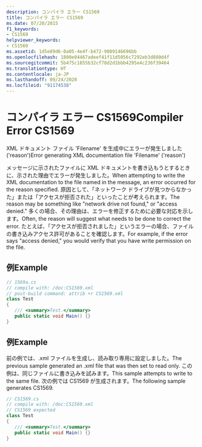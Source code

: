 ```yaml
---
description: コンパイラ エラー CS1569
title: コンパイラ エラー CS1569
ms.date: 07/20/2015
f1_keywords:
- CS1569
helpviewer_keywords:
- CS1569
ms.assetid: 1d5e89d6-0a05-4e4f-b472-9089146696bb
ms.openlocfilehash: 1800e04467adeef41f11d5056c7292eb3d880d4f
ms.sourcegitcommit: 5b475c1855b32cf78d2d1bbb4295e4c236f39464
ms.translationtype: HT
ms.contentlocale: ja-JP
ms.lasthandoff: 09/24/2020
ms.locfileid: "91174538"
---
```

# <a name="compiler-error-cs1569"></a><span data-ttu-id="a0bb2-103">コンパイラ エラー CS1569</span><span class="sxs-lookup"><span data-stu-id="a0bb2-103">Compiler Error CS1569</span></span>

<span data-ttu-id="a0bb2-104">XML ドキュメント ファイル 'Filename' を生成中にエラーが発生しました ('reason')</span><span class="sxs-lookup"><span data-stu-id="a0bb2-104">Error generating XML documentation file 'Filename' ('reason')</span></span>  
  
 <span data-ttu-id="a0bb2-105">メッセージに示されたファイルに XML ドキュメントを書き込もうとするときに、示された理由でエラーが発生しました。</span><span class="sxs-lookup"><span data-stu-id="a0bb2-105">When attempting to write the XML documentation to the file named in the message, an error occurred for the reason specified.</span></span> <span data-ttu-id="a0bb2-106">原因として、「ネットワーク ドライブが見つからなかった」または「アクセスが拒否された」といったことが考えられます。</span><span class="sxs-lookup"><span data-stu-id="a0bb2-106">The reason may be something like "network drive not found," or "access denied."</span></span> <span data-ttu-id="a0bb2-107">多くの場合、その理由は、エラーを修正するために必要な対応を示します。</span><span class="sxs-lookup"><span data-stu-id="a0bb2-107">Often, the reason will suggest what needs to be done to correct the error.</span></span> <span data-ttu-id="a0bb2-108">たとえば、「アクセスが拒否されました」というエラーの場合、ファイルの書き込みアクセス許可があることを確認します。</span><span class="sxs-lookup"><span data-stu-id="a0bb2-108">For example, if the error says "access denied," you would verify that you have write permission on the file.</span></span>  
  
## <a name="example"></a><span data-ttu-id="a0bb2-109">例</span><span class="sxs-lookup"><span data-stu-id="a0bb2-109">Example</span></span>  
  
```csharp  
// 1569a.cs  
// compile with: /doc:CS1569.xml  
// post-build command: attrib +r CS1569.xml  
class Test  
{  
   /// <summary>Test.</summary>  
   public static void Main() {}  
}  
```  
  
## <a name="example"></a><span data-ttu-id="a0bb2-110">例</span><span class="sxs-lookup"><span data-stu-id="a0bb2-110">Example</span></span>  

 <span data-ttu-id="a0bb2-111">前の例では、.xml ファイルを生成し、読み取り専用に設定しました。</span><span class="sxs-lookup"><span data-stu-id="a0bb2-111">The previous sample generated an .xml file that was then set to read only.</span></span> <span data-ttu-id="a0bb2-112">この例は、同じファイルに書き込みを試みます。</span><span class="sxs-lookup"><span data-stu-id="a0bb2-112">This sample attempts to write to the same file.</span></span> <span data-ttu-id="a0bb2-113">次の例では CS1569 が生成されます。</span><span class="sxs-lookup"><span data-stu-id="a0bb2-113">The following sample generates CS1569.</span></span>  
  
```csharp  
// CS1569.cs  
// compile with: /doc:CS1569.xml  
// CS1569 expected  
class Test  
{  
   /// <summary>Test.</summary>  
   public static void Main() {}  
}  
```
